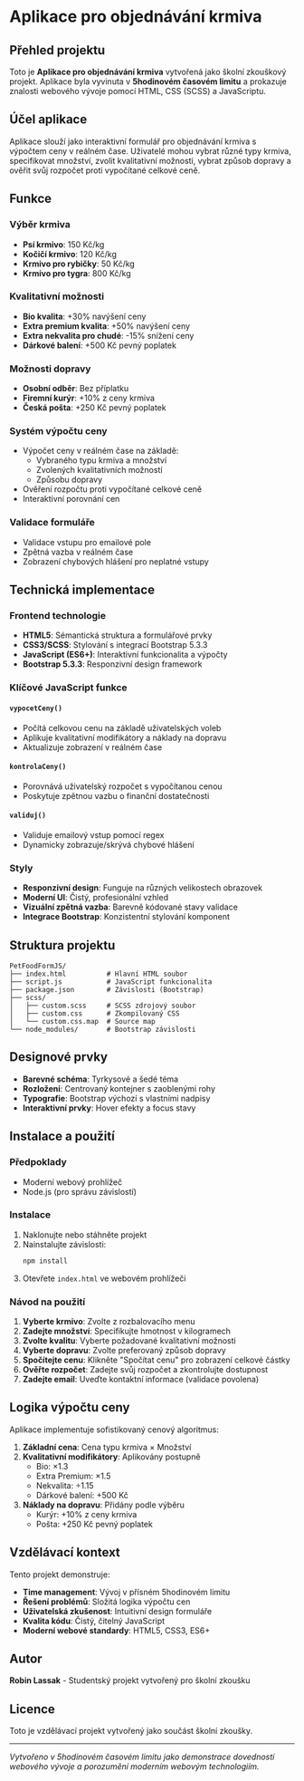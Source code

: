 # Aplikace pro objednávání krmiva

##  Přehled projektu

Toto je **Aplikace pro objednávání krmiva** vytvořená jako školní zkouškový projekt. Aplikace byla vyvinuta v **5hodinovém časovém limitu** a prokazuje znalosti webového vývoje pomocí HTML, CSS (SCSS) a JavaScriptu.

##  Účel aplikace

Aplikace slouží jako interaktivní formulář pro objednávání krmiva s výpočtem ceny v reálném čase. Uživatelé mohou vybrat různé typy krmiva, specifikovat množství, zvolit kvalitativní možnosti, vybrat způsob dopravy a ověřit svůj rozpočet proti vypočítané celkové ceně.

##  Funkce

###  Výběr krmiva
- **Psí krmivo**: 150 Kč/kg
- **Kočičí krmivo**: 120 Kč/kg  
- **Krmivo pro rybičky**: 50 Kč/kg
- **Krmivo pro tygra**: 800 Kč/kg

###  Kvalitativní možnosti
- **Bio kvalita**: +30% navýšení ceny
- **Extra premium kvalita**: +50% navýšení ceny
- **Extra nekvalita pro chudé**: -15% snížení ceny
- **Dárkové balení**: +500 Kč pevný poplatek

###  Možnosti dopravy
- **Osobní odběr**: Bez příplatku
- **Firemní kurýr**: +10% z ceny krmiva
- **Česká pošta**: +250 Kč pevný poplatek

###  Systém výpočtu ceny
- Výpočet ceny v reálném čase na základě:
  - Vybraného typu krmiva a množství
  - Zvolených kvalitativních možností
  - Způsobu dopravy
- Ověření rozpočtu proti vypočítané celkové ceně
- Interaktivní porovnání cen

###  Validace formuláře
- Validace vstupu pro emailové pole
- Zpětná vazba v reálném čase
- Zobrazení chybových hlášení pro neplatné vstupy

##  Technická implementace

### Frontend technologie
- **HTML5**: Sémantická struktura a formulářové prvky
- **CSS3/SCSS**: Stylování s integrací Bootstrap 5.3.3
- **JavaScript (ES6+)**: Interaktivní funkcionalita a výpočty
- **Bootstrap 5.3.3**: Responzivní design framework

### Klíčové JavaScript funkce

#### `vypocetCeny()`
- Počítá celkovou cenu na základě uživatelských voleb
- Aplikuje kvalitativní modifikátory a náklady na dopravu
- Aktualizuje zobrazení v reálném čase

#### `kontrolaCeny()`
- Porovnává uživatelský rozpočet s vypočítanou cenou
- Poskytuje zpětnou vazbu o finanční dostatečnosti

#### `validuj()`
- Validuje emailový vstup pomocí regex
- Dynamicky zobrazuje/skrývá chybové hlášení

### Styly
- **Responzivní design**: Funguje na různých velikostech obrazovek
- **Moderní UI**: Čistý, profesionální vzhled
- **Vizuální zpětná vazba**: Barevně kódované stavy validace
- **Integrace Bootstrap**: Konzistentní stylování komponent

##  Struktura projektu

```
PetFoodFormJS/
├── index.html          # Hlavní HTML soubor
├── script.js           # JavaScript funkcionalita
├── package.json        # Závislosti (Bootstrap)
├── scss/
│   ├── custom.scss     # SCSS zdrojový soubor
│   ├── custom.css      # Zkompilovaný CSS
│   └── custom.css.map  # Source map
└── node_modules/       # Bootstrap závislosti
```

##  Designové prvky

- **Barevné schéma**: Tyrkysové a šedé téma
- **Rozložení**: Centrovaný kontejner s zaoblenými rohy
- **Typografie**: Bootstrap výchozí s vlastními nadpisy
- **Interaktivní prvky**: Hover efekty a focus stavy

##  Instalace a použití

### Předpoklady
- Moderní webový prohlížeč
- Node.js (pro správu závislostí)

### Instalace
1. Naklonujte nebo stáhněte projekt
2. Nainstalujte závislosti:
   ```bash
   npm install
   ```
3. Otevřete `index.html` ve webovém prohlížeči

### Návod na použití
1. **Vyberte krmivo**: Zvolte z rozbalovacího menu
2. **Zadejte množství**: Specifikujte hmotnost v kilogramech
3. **Zvolte kvalitu**: Vyberte požadované kvalitativní možnosti
4. **Vyberte dopravu**: Zvolte preferovaný způsob dopravy
5. **Spočítejte cenu**: Klikněte "Spočítat cenu" pro zobrazení celkové částky
6. **Ověřte rozpočet**: Zadejte svůj rozpočet a zkontrolujte dostupnost
7. **Zadejte email**: Uveďte kontaktní informace (validace povolena)

##  Logika výpočtu ceny

Aplikace implementuje sofistikovaný cenový algoritmus:

1. **Základní cena**: Cena typu krmiva × Množství
2. **Kvalitativní modifikátory**: Aplikovány postupně
   - Bio: ×1.3
   - Extra Premium: ×1.5
   - Nekvalita: ÷1.15
   - Dárkové balení: +500 Kč
3. **Náklady na dopravu**: Přidány podle výběru
   - Kurýr: +10% z ceny krmiva
   - Pošta: +250 Kč pevný poplatek

##  Vzdělávací kontext

Tento projekt demonstruje:
- **Time management**: Vývoj v přísném 5hodinovém limitu
- **Řešení problémů**: Složitá logika výpočtu cen
- **Uživatelská zkušenost**: Intuitivní design formuláře
- **Kvalita kódu**: Čistý, čitelný JavaScript
- **Moderní webové standardy**: HTML5, CSS3, ES6+

##  Autor

**Robin Lassak** - Studentský projekt vytvořený pro školní zkoušku

##  Licence

Toto je vzdělávací projekt vytvořený jako součást školní zkoušky.

---

*Vytvořeno v 5hodinovém časovém limitu jako demonstrace dovedností webového vývoje a porozumění moderním webovým technologiím.*
